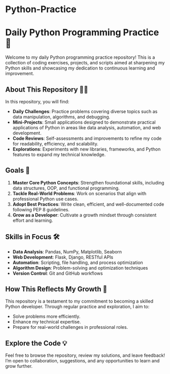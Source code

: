 ﻿# Python-Practice

# Daily Python Programming Practice 🚀

Welcome to my daily Python programming practice repository! This is a collection of coding exercises, projects, and scripts aimed at sharpening my Python skills and showcasing my dedication to continuous learning and improvement.

## About This Repository 🧑‍💻

In this repository, you will find:
- **Daily Challenges**: Practice problems covering diverse topics such as data manipulation, algorithms, and debugging.
- **Mini-Projects**: Small applications designed to demonstrate practical applications of Python in areas like data analysis, automation, and web development.
- **Code Reviews**: Self-assessments and improvements to refine my code for readability, efficiency, and scalability.
- **Explorations**: Experiments with new libraries, frameworks, and Python features to expand my technical knowledge.

## Goals 🎯
1. **Master Core Python Concepts**: Strengthen foundational skills, including data structures, OOP, and functional programming.
2. **Tackle Real-World Problems**: Work on scenarios that align with professional Python use cases.
3. **Adopt Best Practices**: Write clean, efficient, and well-documented code following PEP 8 guidelines.
4. **Grow as a Developer**: Cultivate a growth mindset through consistent effort and learning.

## Skills in Focus 🛠️
- **Data Analysis**: Pandas, NumPy, Matplotlib, Seaborn
- **Web Development**: Flask, Django, RESTful APIs
- **Automation**: Scripting, file handling, and process optimization
- **Algorithm Design**: Problem-solving and optimization techniques
- **Version Control**: Git and GitHub workflows

## How This Reflects My Growth 🌟
This repository is a testament to my commitment to becoming a skilled Python developer. Through regular practice and exploration, I aim to:
- Solve problems more efficiently.
- Enhance my technical expertise.
- Prepare for real-world challenges in professional roles.

## Explore the Code 💡
Feel free to browse the repository, review my solutions, and leave feedback! I’m open to collaboration, suggestions, and any opportunities to learn and grow further.
